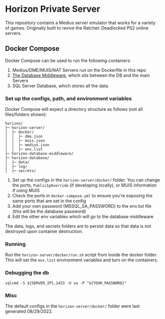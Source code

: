 # Horizon Private Server
This repository contains a Medius server emulator that works for a variety of games. Originally built to revive the Ratchet: Deadlocked PS2 online servers.

## Docker Compose
Docker Compose can be used to run the following containers:
1. Medius/DME/MUIS/NAT Servers run on the Dockerfile in this repo
2. [The Database Middleware](https://github.com/Horizon-Private-Server/horizon-server-database-middleware), which sits between the DB and the main Servers
3. SQL Server Database, which stores all the data

### Set up the configs, path, and environment variables
Docker Compose will expect a directory structure as follows (not all files/folders shown):
```
horizon/
├─ horizon-server/
│  ├─ docker/
│  │  ├─ dme.json
│  │  ├─ muis.json
│  │  ├─ medius.json
│  │  ├─ env.list
├─ horizon-database-middleware/
├─ horizon-database/
│  ├─ data/
│  ├─ log/
│  ├─ secrets/
```

1. Set up the configs in the `horizon-server/docker/` folder. You can change the ports, `PublicIpOverride` (if developing locally), or MUIS information if using MUIS
2. Check the ports in `docker-compose.yml` to ensure you're exposing the same ports that are set in the config
3. Add your own password (MSSQL_SA_PASSWORD) to the env.list file (this will be the database password)
4. Edit the other env variables which will go to the database middleware

The data, logs, and secrets folders are to persist data so that data is not destroyed upon container destruction.

### Running
Run the `horizon-server/docker/run.sh` script from inside the docker folder. This will set the `env.list` environment variables and turn on the containers.

### Debugging the db
```
sqlcmd -S ${SERVER_IP},1433 -U sa -P "${YOUR_PASSWORD}"
```

### Misc
The default configs in the `horizon-server/docker/` folder were last generated 08/29/2022.

